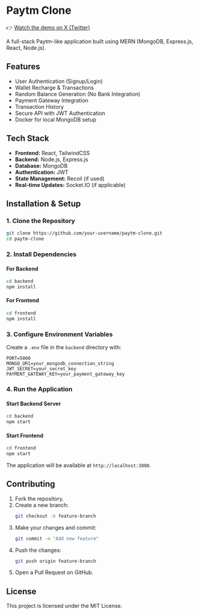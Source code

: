# Paytm Clone

👉 [Watch the demo on X (Twitter)]([https://x.com/yourusername/status/YourPostID](https://x.com/i/status/1901370443661000990))

A full-stack Paytm-like application built using MERN (MongoDB, Express.js, React, Node.js).

## Features
- User Authentication (Signup/Login)
- Wallet Recharge & Transactions
- Random Balance Generation (No Bank Integration)
- Payment Gateway Integration
- Transaction History
- Secure API with JWT Authentication
- Docker for local MongoDB setup

## Tech Stack
- **Frontend:** React, TailwindCSS
- **Backend:** Node.js, Express.js
- **Database:** MongoDB
- **Authentication:** JWT
- **State Management:** Recoil (if used)
- **Real-time Updates:** Socket.IO (if applicable)

## Installation & Setup
### 1. Clone the Repository
```sh
git clone https://github.com/your-username/paytm-clone.git
cd paytm-clone
```

### 2. Install Dependencies
#### For Backend
```sh
cd backend
npm install
```
#### For Frontend
```sh
cd frontend
npm install
```

### 3. Configure Environment Variables
Create a `.env` file in the `backend` directory with:
```env
PORT=5000
MONGO_URI=your_mongodb_connection_string
JWT_SECRET=your_secret_key
PAYMENT_GATEWAY_KEY=your_payment_gateway_key
```

### 4. Run the Application
#### Start Backend Server
```sh
cd backend
npm start
```
#### Start Frontend
```sh
cd frontend
npm start
```

The application will be available at `http://localhost:3000`.

## Contributing
1. Fork the repository.
2. Create a new branch:
   ```sh
   git checkout -b feature-branch
   ```
3. Make your changes and commit:
   ```sh
   git commit -m "Add new feature"
   ```
4. Push the changes:
   ```sh
   git push origin feature-branch
   ```
5. Open a Pull Request on GitHub.

## License
This project is licensed under the MIT License.

